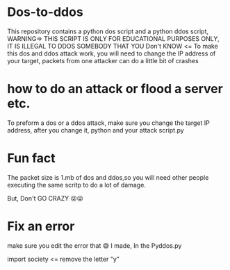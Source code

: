 # Dos-to-ddos
This repository contains a python dos script and a python ddos script, WARNING=> THIS SCRIPT IS ONLY FOR EDUCATIONAL PURPOSES ONLY, IT IS ILLEGAL TO DDOS SOMEBODY THAT YOU Don't KNOW &lt;= To make this dos and ddos attack work, you will need to change the IP address of your target, packets from one attacker can do a little bit of crashes
# how to do an attack or flood a server etc.




To preform a dos or a ddos attack, make sure you change the target IP address, after you change it, python and your attack script.py



# Fun fact



The packet size is 1.mb of dos and ddos,so you will need other people executing the same scritp to do a lot of damage.




But, Don't GO CRAZY 😜😜






# Fix an error




make sure you edit the error that 😅 I made, In the Pyddos.py

import society <= remove the letter "y"

